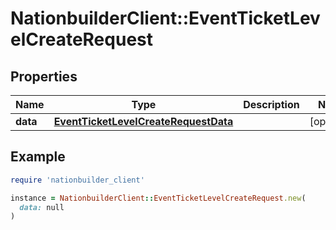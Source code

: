 # NationbuilderClient::EventTicketLevelCreateRequest

## Properties

| Name | Type | Description | Notes |
| ---- | ---- | ----------- | ----- |
| **data** | [**EventTicketLevelCreateRequestData**](EventTicketLevelCreateRequestData.md) |  | [optional] |

## Example

```ruby
require 'nationbuilder_client'

instance = NationbuilderClient::EventTicketLevelCreateRequest.new(
  data: null
)
```

